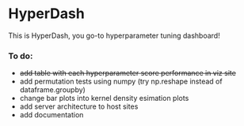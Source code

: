 # HyperDash
This is HyperDash, you go-to hyperparameter tuning dashboard!

### To do:
* ~~add table with each hyperparameter score performance in viz site~~
* add permutation tests using numpy (try np.reshape instead of dataframe.groupby)
* change bar plots into kernel density esimation plots
* add server architecture to host sites
* add documentation
